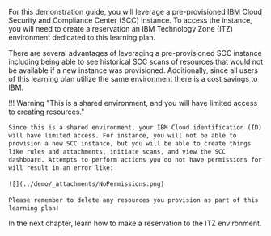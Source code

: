For this demonstration guide, you will leverage a pre-provisioned IBM Cloud Security and Compliance Center (SCC) instance. To access the instance, you will need to create a reservation an IBM Technology Zone (ITZ) environment dedicated to this learning plan. 

There are several advantages of leveraging a pre-provisioned SCC instance including being able to see historical SCC scans of resources that would not be available if a new instance was provisioned. Additionally, since all users of this learning plan utilize the same environment there is a cost savings to IBM. 

!!! Warning "This is a shared environment, and you will have limited access to creating resources."

    Since this is a shared environment, your IBM Cloud identification (ID) will have limited access. For instance, you will not be able to provision a new SCC instance, but you will be able to create things like rules and attachments, initiate scans, and view the SCC dashboard. Attempts to perform actions you do not have permissions for will result in an error like:

    ![](../demo/_attachments/NoPermissions.png)
    
    Please remember to delete any resources you provision as part of this learning plan!

In the next chapter, learn how to make a reservation to the ITZ environment.